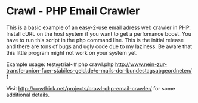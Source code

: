 Crawl - PHP Email Crawler
=================

This is a basic example of an easy-2-use email adress web crawler in PHP. Install cURL on the host system if you want to get a perfomance boost. You have to run this script in the php command line. This is the initial release and there are tons of bugs and ugly code due to my laziness. Be aware that this little program might not work on your system yet.


Example usage: 
test@trial~# php crawl.php http://www.nein-zur-transferunion-fuer-stabiles-geld.de/e-mails-der-bundestagsabgeordneten/ 1

Visit http://cowthink.net/projects/crawl-php-email-crawler/ for some additional details.
